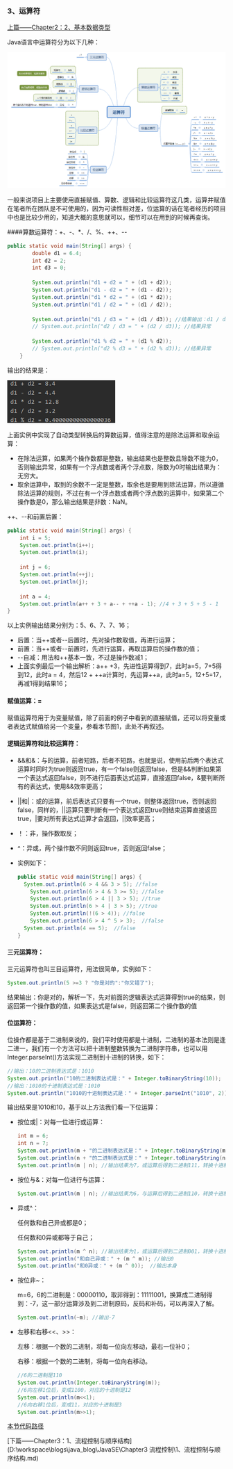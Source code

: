 ### 3、运算符

[上篇——Chapter2：2、基本数据类型](2、基本数据类型.md)

Java语言中运算符分为以下几种：

![](image/calc.png)

一般来说项目上主要使用直接赋值、算数、逻辑和比较运算符这几类，运算并赋值在笔者所在团队是不可使用的，因为可读性相对差，位运算的话在笔者经历的项目中也是比较少用的，知道大概的意思就可以，细节可以在用到的时候再查询。

####算数运算符：+、-、*、/、%、++、--

```java
public static void main(String[] args) {
        double d1 = 6.4;
        int d2 = 2;
        int d3 = 0;

        System.out.println("d1 + d2 = " + (d1 + d2));
        System.out.println("d1 - d2 = " + (d1 - d2));
        System.out.println("d1 * d2 = " + (d1 * d2));
        System.out.println("d1 / d2 = " + (d1 / d2));

        System.out.println("d1 / d3 = " + (d1 / d3)); //结果输出：d1 / d3 = Infinity
        // System.out.println("d2 / d3 = " + (d2 / d3)); //结果异常

        System.out.println("d1 % d2 = " + (d1 % d2));
        // System.out.println("d2 % d3 = " + (d2 % d3)); //结果异常
    }
```

输出的结果是：

![](image/calcTest.png)

上面实例中实现了自动类型转换后的算数运算，值得注意的是除法运算和取余运算：

- 在除法运算，如果两个操作数都是整数，输出结果也是整数且除数不能为0，否则输出异常，如果有一个浮点数或者两个浮点数，除数为0时输出结果为：无穷大。
- 取余运算中，取到的余数不一定是整数，取余也是要用到除法运算，所以遵循除法运算的规则，不过在有一个浮点数或者两个浮点数的运算中，如果第二个操作数是0，那么输出结果是非数：NaN。

++、--和前置后置：

```java
public static void main(String[] args) {        
	int i = 5;
    System.out.println(i++);
    System.out.println(i);

    int j = 6;
    System.out.println(++j);
    System.out.println(j);
  
    int a = 4;
    System.out.println(a++ + 3 + a-- + ++a - 1); //4 + 3 + 5 + 5 - 1
}
```

以上实例输出结果分别为：5、6、7、7、16；

- 后置：当++或者--后置时，先对操作数取值，再进行运算；
- 前置：当++或者--前置时，先进行运算，再取运算后的操作数的值；
- --自减：用法和++基本一致，不过是操作数减1；
- 上面实例最后一个输出解析：a++ +3，先进性运算得到7，此时a=5，7+5得到12，此时a = 4，然后12 + ++a计算时，先运算++a，此时a=5，12+5=17，再减1得到结果16；

#### 赋值运算：=

赋值运算符用于为变量赋值，除了前面的例子中看到的直接赋值，还可以将变量或者表达式赋值给另一个变量，参看本节图1，此处不再叙述。

#### 逻辑运算符和比较运算符：

- &&和&：与的运算，前者短路，后者不短路，也就是说，使用前后两个表达式运算时同时为true则返回true，有一个false则返回false，但是&&判断如果第一个表达式返回false，则不进行后面表达式运算，直接返回false，&要判断所有的表达式，使用&&效率更高；

- ||和|：或的运算，前后表达式只要有一个true，则整体返回true，否则返回false，同样的，||运算只要判断有一个表达式返回true则结束运算直接返回true，|要对所有表达式运算才会返回，||效率更高；

- ！：非，操作数取反；

- ^：异或，两个操作数不同则返回true，否则返回false；

- 实例如下：

  ```java
  public static void main(String[] args) {         
  	System.out.println(6 > 4 && 3 > 5); //false
      System.out.println(6 > 4 & 3 >= 5); //false
      System.out.println(6 > 4 || 3 > 5); //true
      System.out.println(6 > 4 | 3 > 5); //true
      System.out.println(!(6 > 4)); //false
      System.out.println(6 > 4 ^ 5 > 3);  //false
  	System.out.println(4 == 5);  //false
  }
  ```

#### 三元运算符：

三元运算符也叫三目运算符，用法很简单，实例如下：

```java
System.out.println(5 >=3 ? "你是对的":"你又错了");
```

结果输出：你是对的，解析一下，先对前面的逻辑表达式运算得到true的结果，则返回第一个操作数的值，如果表达式是false，则返回第二个操作数的值

#### 位运算符：

位操作都是基于二进制来说的，我们平时使用都是十进制，二进制的基本法则是逢二进一，我们有一个方法可以把十进制整数转换为二进制字符串，也可以用Integer.parseInt()方法实现二进制到十进制的转换，如下：

```java
//输出：10的二进制表达式是：1010
System.out.println("10的二进制表达式是：" + Integer.toBinaryString(10));
//输出：1010的十进制表达式是：1010
System.out.println("1010的十进制表达式是：" + Integer.parseInt("1010", 2)); 
```

输出结果是1010和10，基于以上方法我们看一下位运算：

- 按位或|：对每一位进行或运算：

  ```java
  int m = 6;
  int n = 7;
  System.out.println(m + "的二进制表达式是：" + Integer.toBinaryString(m)); //输出110
  System.out.println(n + "的二进制表达式是：" + Integer.toBinaryString(n)); //输出111
  System.out.println(m | n); //输出结果为7，或运算后得到二进制111，转换十进制得到7
  ```

- 按位与&：对每一位进行与运算：

  ```java
  System.out.println(m | n); //输出结果为6，与运算后得到二进制110，转换十进制得到6
  ```

- 异或^：

  任何数和自己异或都是0；

  任何数和0异或都等于自己；

  ```java
  System.out.println(m ^ n); //输出结果为1，或运算后得到二进制001，转换十进制得到1
  System.out.println("和自己异或：" + (m ^ m)); //输出0
  System.out.println("和0异或：" + (m ^ 0));  //输出本身
  ```

- 按位非~：

  m=6，6的二进制是：00000110，取非得到：11111001，换算成二进制得到：-7，这一部分运算涉及到二进制原码，反码和补码，可以再深入了解。

  ```java
  System.out.println(~m); //输出-7
  ```

- 左移和右移<<、>>：

  左移：根据一个数的二进制，将每一位向左移动，最右一位补0；

  右移：根据一个数的二进制，将每一位向右移动。

  ```java
  //6的二进制是110
  System.out.println(Integer.toBinaryString(m));
  //6向左移1位后，变成1100，对应的十进制是12
  System.out.println(m<<1);
  //6向右移1位后，变成11，对应的十进制是3
  System.out.println(m>>1);
  ```


[本节代码路径](https://github.com/wmhou/java_blog/tree/master/JavaSE/JavaCode/src/com/wmhou/chapter2)

[下篇——Chapter3：1、流程控制与顺序结构](D:\workspace\blogs\java_blog\JavaSE\Chapter3 流程控制\1、流程控制与顺序结构.md)












